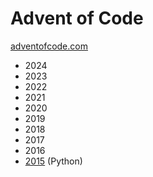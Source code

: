 # Advent of Code
[adventofcode.com](https://adventofcode.com/)
- 2024
- 2023
- 2022
- 2021
- 2020
- 2019
- 2018
- 2017
- 2016
- [2015](https://github.com/msanavia/advent-of-code/tree/main/2015) (Python)